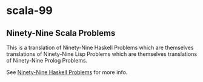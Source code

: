 scala-99
========

Ninety-Nine Scala Problems
-------------------

This is a translation of Ninety-Nine Haskell Problems which are themselves
translations of Ninety-Nine Lisp Problems which are themselves translations
of Ninety-Nine Prolog Problems.

See [Ninety-Nine Haskell Problems](http://www.haskell.org/haskellwiki/H-99:_Ninety-Nine_Haskell_Problems)
for more info.

